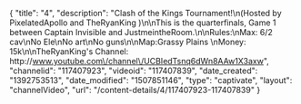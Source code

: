 {
    "title": "4",
    "description": "Clash of the Kings Tournament!\n(Hosted by PixelatedApollo and TheRyanKing )\n\nThis is the quarterfinals, Game 1 between Captain Invisible  and JustmeintheRoom.\n\nRules:\nMax: 6\/2 cav\nNo Ele\nNo art\nNo guns\n\nMap:Grassy Plains \nMoney: 15k\n\nTheRyanKing's Channel: http:\/\/www.youtube.com\/channel\/UCBIedTsnq6dWn8AAw1X3axw",
    "channelid": "117407923",
    "videoid": "117407839",
    "date_created": "1392753513",
    "date_modified": "1507851146",
    "type": "captivate",
    "layout": "channelVideo",
    "url": "\/content-details\/4\/117407923-117407839"
}